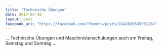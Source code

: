 ```yaml
---
title: "Technische Übungen"
date: 2017-07-30
layout: post
facebook_url: "https://facebook.com/ffwenns/posts/1642839645791154"
---
```


... Technische Übungen und Maschinistenschulungen auch am Freitag, Samstag und Sonntag ...